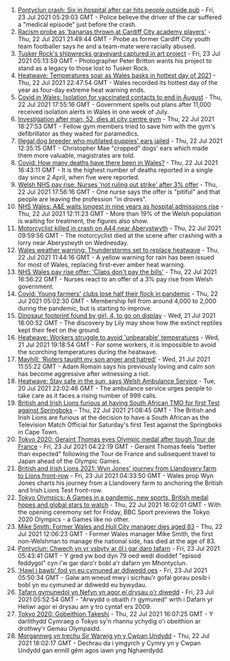1. [Pontyclun crash: Six in hospital after car hits people outside pub](https://www.bbc.co.uk/news/uk-wales-57934076) - Fri, 23 Jul 2021 05:29:03 GMT - Police believe the driver of the car suffered a "medical episode" just before the crash.
2. [Racism probe as 'bananas thrown at Cardiff City academy players'](https://www.bbc.co.uk/news/uk-wales-57934499) - Thu, 22 Jul 2021 21:49:44 GMT - Probe as former Cardiff City youth team footballer says he and a team-mate were racially abused.
3. [Tusker Rock's shipwrecks graveyard captured in art project](https://www.bbc.co.uk/news/uk-wales-57918489) - Fri, 23 Jul 2021 05:13:59 GMT - Photographer Peter Britton wants his project to stand as a legacy to those lost to Tusker Rock.
4. [Heatwave: Temperatures soar as Wales basks in hottest day of 2021](https://www.bbc.co.uk/news/uk-wales-57934070) - Thu, 22 Jul 2021 22:47:54 GMT - Wales recorded its hottest day of the year as four-day extreme heat warning ends.
5. [Covid in Wales: Isolation for vaccinated contacts to end in August](https://www.bbc.co.uk/news/uk-wales-politics-57929324) - Thu, 22 Jul 2021 17:55:16 GMT - Government spells out plans after 11,000 received isolation alerts in Wales in one week of July.
6. [Investigation after man, 52, dies at city centre gym](https://www.bbc.co.uk/news/uk-wales-57934069) - Thu, 22 Jul 2021 18:27:53 GMT - Fellow gym members tried to save him with the gym's defibrillator as they waited for paramedics.
7. [Illegal dog breeder who mutilated puppies' ears jailed](https://www.bbc.co.uk/news/uk-wales-57917953) - Thu, 22 Jul 2021 12:35:15 GMT - Christopher Mae "cropped" dogs' ears which made them more valuable, magistrates are told.
8. [Covid: How many deaths have there been in Wales?](https://www.bbc.co.uk/news/uk-wales-57935150) - Thu, 22 Jul 2021 16:43:11 GMT - It is the highest number of deaths reported in a single day since 2 April, when five were reported.
9. [Welsh NHS pay rise: Nurses 'not ruling out strike' after 3% offer](https://www.bbc.co.uk/news/uk-wales-57929185) - Thu, 22 Jul 2021 17:56:16 GMT - One nurse says the offer is "pitiful" and that people are leaving the profession "in droves".
10. [NHS Wales: A&E waits longest in nine years as hospital admissions rise](https://www.bbc.co.uk/news/uk-wales-57915989) - Thu, 22 Jul 2021 12:11:23 GMT - More than 19% of the Welsh population is waiting for treatment, the figures also show.
11. [Motorcyclist killed in crash on A44 near Aberystwyth](https://www.bbc.co.uk/news/uk-wales-57925835) - Thu, 22 Jul 2021 09:59:56 GMT - The motorcyclist died at the scene after crashing with a lorry near Aberystwyth on Wednesday.
12. [Wales weather warning: Thunderstorms set to replace heatwave](https://www.bbc.co.uk/news/uk-wales-57929643) - Thu, 22 Jul 2021 11:44:16 GMT - A yellow warning for rain has been issued for most of Wales, replacing first-ever amber heat warning.
13. [NHS Wales pay rise offer: 'Claps don't pay the bills'](https://www.bbc.co.uk/news/uk-wales-57932294) - Thu, 22 Jul 2021 16:56:22 GMT - Nurses react to an offer of a 3% pay rise from Welsh government.
14. [Covid: Young farmers' clubs lose half their flock in pandemic](https://www.bbc.co.uk/news/uk-wales-57923766) - Thu, 22 Jul 2021 05:02:30 GMT - Membership fell from around 4,000 to 2,000 during the pandemic, but is starting to improve.
15. [Dinosaur footprint found by girl, 4, to go on display](https://www.bbc.co.uk/news/uk-wales-57921987) - Wed, 21 Jul 2021 18:00:52 GMT - The discovery by Lily may show how the extinct reptiles kept their feet on the ground.
16. [Heatwave: Workers struggle to avoid 'unbearable' temperatures](https://www.bbc.co.uk/news/uk-wales-57923094) - Wed, 21 Jul 2021 19:18:54 GMT - For some workers, it is impossible to avoid the scorching temperatures during the heatwave.
17. [Mayhill: ‘Rioters taught my son anger and hatred’](https://www.bbc.co.uk/news/uk-wales-57907596) - Wed, 21 Jul 2021 11:55:22 GMT - Adam Romain says his previously loving and calm son has become aggressive after witnessing a riot.
18. [Heatwave: Stay safe in the sun, says Welsh Ambulance Service](https://www.bbc.co.uk/news/uk-wales-57910591) - Tue, 20 Jul 2021 22:02:46 GMT - The ambulance service urges people to take care as it faces a rising number of 999 calls.
19. [British and Irish Lions furious at having South African TMO for first Test against Springboks](https://www.bbc.co.uk/sport/rugby-union/57937313) - Thu, 22 Jul 2021 21:08:45 GMT - The British and Irish Lions are furious at the decision to have a South African as the Television Match Official for Saturday's first Test against the Springboks in Cape Town.
20. [Tokyo 2020: Geraint Thomas eyes Olympic medal after tough Tour de France](https://www.bbc.co.uk/sport/olympics/57931387) - Fri, 23 Jul 2021 04:22:19 GMT - Geraint Thomas feels "better than expected" following the Tour de France and subsequent travel to Japan ahead of the Olympic Games.
21. [British and Irish Lions 2021: Wyn Jones' journey from Llandovery farm to Lions front-row](https://www.bbc.co.uk/sport/rugby-union/57925554) - Fri, 23 Jul 2021 04:33:50 GMT - Wales prop Wyn Jones charts his journey from a Llandovery farm to anchoring the British and Irish Lions Test front-row.
22. [Tokyo Olympics: A Games in a pandemic, new sports, British medal hopes and global stars to watch](https://www.bbc.co.uk/sport/olympics/57865245) - Thu, 22 Jul 2021 16:02:01 GMT - With the opening ceremony set for Friday, BBC Sport previews the Tokyo 2020 Olympics - a Games like no other.
23. [Mike Smith: Former Wales and Hull City manager dies aged 83](https://www.bbc.co.uk/sport/football/57931380) - Thu, 22 Jul 2021 12:06:23 GMT - Former Wales manager Mike Smith, the first non-Welshman to manage the national side, has died at the age of 83.
24. [Pontyclun: Chwech yn yr ysbyty ar ôl i gar daro tafarn](https://www.bbc.co.uk/newyddion/57906843) - Fri, 23 Jul 2021 05:43:41 GMT - Y gred yw bod dyn 79 oed wedi dioddef "episod feddygol" cyn i'w gar daro'r bobl a'r dafarn ym Mhontyclun.
25. ['Hawl i bawb' fod yn eu cymuned ar ddiwedd oes](https://www.bbc.co.uk/newyddion/57932136) - Fri, 23 Jul 2021 05:50:34 GMT - Galw am wneud mwy i sicrhau'r gofal gorau posib i bobl yn eu cymuned ar ddiwedd eu bywydau.
26. [Tafarn gymunedol yn Nefyn yn agor ei drysau o'r diwedd](https://www.bbc.co.uk/newyddion/57906841) - Fri, 23 Jul 2021 05:52:54 GMT - "Arwydd o obaith i'r gymuned" wrth i Dafarn yr Heliwr agor ei drysau am y tro cyntaf ers 2009.
27. [Tokyo 2020: Gobeithion Takeshi](https://www.bbc.co.uk/newyddion/57935053) - Thu, 22 Jul 2021 16:07:25 GMT - Y darlithydd Cymraeg o Tokyo sy'n rhannu ychydig o'i obeithion ar drothwy'r Gemau Olympaidd.
28. [Morgannwg yn trechu Sir Warwig yn y Cwpan Undydd](https://www.bbc.co.uk/newyddion/57936623) - Thu, 22 Jul 2021 18:02:17 GMT - Dechrau da i ymgyrch y Cymry yn y Cwpan Undydd gan ennill gêm agos iawn yng Nghaerdydd.
